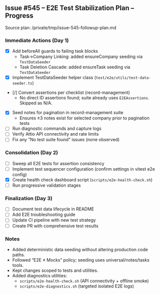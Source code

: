 ## Issue #545 – E2E Test Stabilization Plan – Progress

Source plan: /private/tmp/issue-545-followup-plan.md

### Immediate Actions (Day 1)
- [x] Add beforeAll guards to failing task blocks
  - Task→Company Linking: added ensureCompany seeding via `TestDataSeeder`
  - Task Deletion Cascade: added ensureTask seeding via `TestDataSeeder`
- [x] Implement TestDataSeeder helper class (`test/e2e/utils/test-data-seeder.ts`)
- [/] Convert assertions per checklist (record-management)
  - No direct ID assertions found; suite already uses `E2EAssertions`. Skipped as N/A.
- [x] Seed notes for pagination in record-management suite
  - Ensures ≥3 notes exist for selected company prior to pagination tests
- [ ] Run diagnostic commands and capture logs
- [ ] Verify Attio API connectivity and rate limits
- [ ] Fix any "No test suite found" issues (none observed)

### Consolidation (Day 2)
- [ ] Sweep all E2E tests for assertion consistency
- [ ] Implement test sequencer configuration (confirm settings in vitest e2e config)
- [x] Create health check dashboard script (`scripts/e2e-health-check.sh`)
- [ ] Run progressive validation stages

### Finalization (Day 3)
- [ ] Document test data lifecycle in README
- [ ] Add E2E troubleshooting guide
- [ ] Update CI pipeline with new test strategy
- [ ] Create PR with comprehensive test results

### Notes
- Added deterministic data seeding without altering production code paths.
- Followed “E2E ≠ Mocks” policy; seeding uses universal/notes/tasks tools.
- Kept changes scoped to tests and utilities.
 - Added diagnostics utilities:
   - `scripts/e2e-health-check.sh` (API connectivity + offline smoke)
   - `scripts/e2e-diagnostics.sh` (targeted isolated E2E logs)
